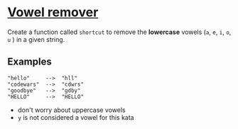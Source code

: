 # [Vowel remover](https://www.codewars.com/kata/vowel-remover "https://www.codewars.com/kata/5547929140907378f9000039")

Create a function called `shortcut` to remove the **lowercase** vowels (`a`, `e`, `i`, `o`, `u` ) in a given string.

## Examples

```
"hello"     -->  "hll"
"codewars"  -->  "cdwrs"
"goodbye"   -->  "gdby"
"HELLO"     -->  "HELLO"
```

* don't worry about uppercase vowels
* `y` is not considered a vowel for this kata